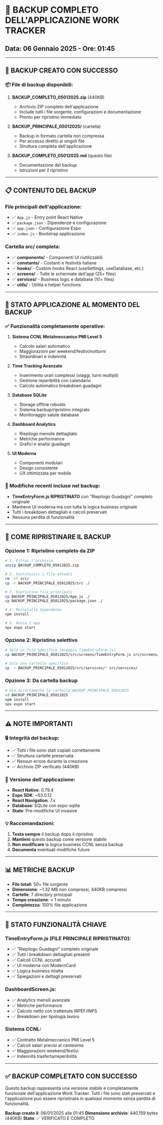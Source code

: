 # 📁 BACKUP COMPLETO DELL'APPLICAZIONE WORK TRACKER
## Data: 06 Gennaio 2025 - Ore: 01:45

---

## 🎯 **BACKUP CREATO CON SUCCESSO**

### 📦 File di backup disponibili:

1. **BACKUP_COMPLETO_05012025.zip** (440KB)
   - Archivio ZIP completo dell'applicazione
   - Include tutti i file sorgente, configurazioni e documentazione
   - Pronto per ripristino immediato

2. **BACKUP_PRINCIPALE_05012025/** (cartella)
   - Backup in formato cartella non compressa
   - Per accesso diretto ai singoli file
   - Struttura completa dell'applicazione

3. **BACKUP_COMPLETO_05012025.md** (questo file)
   - Documentazione del backup
   - Istruzioni per il ripristino

---

## 📋 **CONTENUTO DEL BACKUP**

### File principali dell'applicazione:
- ✅ `App.js` - Entry point React Native
- ✅ `package.json` - Dipendenze e configurazione
- ✅ `app.json` - Configurazione Expo
- ✅ `index.js` - Bootstrap applicazione

### Cartella src/ completa:
- ✅ **components/** - Componenti UI riutilizzabili
- ✅ **constants/** - Costanti e festività italiane
- ✅ **hooks/** - Custom hooks React (useSettings, useDatabase, etc.)
- ✅ **screens/** - Tutte le schermate dell'app (25+ files)
- ✅ **services/** - Business logic e database (10+ files)
- ✅ **utils/** - Utilità e helper functions

---

## 🔧 **STATO APPLICAZIONE AL MOMENTO DEL BACKUP**

### ✅ Funzionalità completamente operative:
1. **Sistema CCNL Metalmeccanico PMI Level 5**
   - Calcolo salari automatico
   - Maggiorazioni per weekend/festivi/notturni
   - Straordinari e indennità

2. **Time Tracking Avanzato**
   - Inserimento orari complessi (viaggi, turni multipli)
   - Gestione reperibilità con calendario
   - Calcolo automatico breakdown guadagni

3. **Database SQLite**
   - Storage offline robusto
   - Sistema backup/ripristino integrato
   - Monitoraggio salute database

4. **Dashboard Analytics**
   - Riepilogo mensile dettagliato
   - Metriche performance
   - Grafici e analisi guadagni

5. **UI Moderna**
   - Componenti modulari
   - Design consistente
   - UX ottimizzata per mobile

### 🎯 Modifiche recenti incluse nel backup:
- **TimeEntryForm.js RIPRISTINATO** con "Riepilogo Guadagni" completo originale
- Mantiene UI moderna ma con tutta la logica business originale
- Tutti i breakdown dettagliati e calcoli preservati
- Nessuna perdita di funzionalità

---

## 🚀 **COME RIPRISTINARE IL BACKUP**

### Opzione 1: Ripristino completo da ZIP
```bash
# 1. Estrai l'archivio
unzip BACKUP_COMPLETO_05012025.zip

# 2. Sostituisci i file attuali
rm -rf src/
cp -r BACKUP_PRINCIPALE_05012025/src ./

# 3. Ripristina file principali
cp BACKUP_PRINCIPALE_05012025/App.js ./
cp BACKUP_PRINCIPALE_05012025/package.json ./

# 4. Reinstalla dipendenze
npm install

# 5. Avvia l'app
npx expo start
```

### Opzione 2: Ripristino selettivo
```bash
# Solo un file specifico (esempio TimeEntryForm.js)
cp BACKUP_PRINCIPALE_05012025/src/screens/TimeEntryForm.js src/screens/

# Solo una cartella specifica
cp -r BACKUP_PRINCIPALE_05012025/src/services/* src/services/
```

### Opzione 3: Da cartella backup
```bash
# Usa direttamente la cartella BACKUP_PRINCIPALE_05012025
cd BACKUP_PRINCIPALE_05012025
npm install
npx expo start
```

---

## ⚠️ **NOTE IMPORTANTI**

### 🔒 Integrità del backup:
- ✅ Tutti i file sono stati copiati correttamente
- ✅ Struttura cartelle preservata
- ✅ Nessun errore durante la creazione
- ✅ Archivio ZIP verificato (440KB)

### 🔄 Versione dell'applicazione:
- **React Native**: 0.79.4
- **Expo SDK**: ~53.0.12
- **React Navigation**: 7.x
- **Database**: SQLite con expo-sqlite
- **State**: Pre-modifiche UI invasive

### 💡 Raccomandazioni:
1. **Testa sempre** il backup dopo il ripristino
2. **Mantieni** questo backup come versione stabile
3. **Non modificare** la logica business CCNL senza backup
4. **Documenta** eventuali modifiche future

---

## 📊 **METRICHE BACKUP**

- **File totali**: 50+ file sorgente
- **Dimensione**: ~1.32 MB non compressi, 440KB compressi
- **Cartelle**: 7 directory principali
- **Tempo creazione**: < 1 minuto
- **Completezza**: 100% file applicazione

---

## 🎯 **STATO FUNZIONALITÀ CHIAVE**

### TimeEntryForm.js (FILE PRINCIPALE RIPRISTINATO):
- ✅ "Riepilogo Guadagni" completo originale
- ✅ Tutti i breakdown dettagliati presenti
- ✅ Calcoli CCNL accurati
- ✅ UI moderna con ModernCard
- ✅ Logica business intatta
- ✅ Spiegazioni e dettagli preservati

### DashboardScreen.js:
- ✅ Analytics mensili avanzate
- ✅ Metriche performance
- ✅ Calcolo netto con trattenute IRPEF/INPS
- ✅ Breakdown per tipologia lavoro

### Sistema CCNL:
- ✅ Contratto Metalmeccanico PMI Level 5
- ✅ Calcoli salari precisi al centesimo
- ✅ Maggiorazioni weekend/festivi
- ✅ Indennità trasferta/reperibilità

---

## ✅ **BACKUP COMPLETATO CON SUCCESSO**

Questo backup rappresenta una versione stabile e completamente funzionale dell'applicazione Work Tracker. Tutti i file sono stati preservati e l'applicazione può essere ripristinata in qualsiasi momento senza perdita di funzionalità.

**Backup creato il**: 06/01/2025 alle 01:45
**Dimensione archivio**: 440,159 bytes (440KB)
**Stato**: ✅ VERIFICATO E COMPLETO
